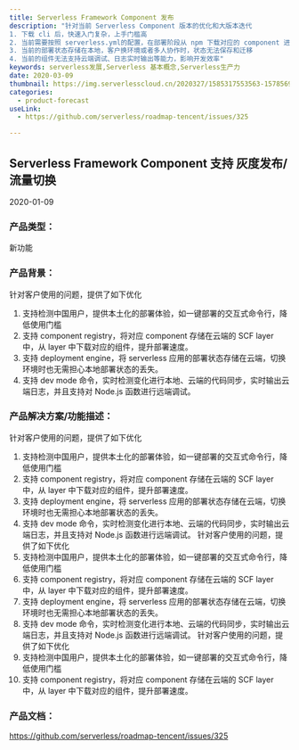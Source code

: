 ```yaml
---
title: Serverless Framework Component 发布
description: "针对当前 Serverless Component 版本的优化和大版本迭代
1. 下载 cli 后，快速入门复杂，上手门槛高
2. 当前需要按照 serverless.yml的配置，在部署阶段从 npm 下载对应的 component 进行部署，影响部署效率
3. 当前的部署状态存储在本地，客户换环境或者多人协作时，状态无法保存和迁移
4. 当前的组件无法支持云端调试、日志实时输出等能力，影响开发效率"
keywords: serverless发展,Serverless 基本概念,Serverless生产力
date: 2020-03-09
thumbnail: https://img.serverlesscloud.cn/2020327/1585317553563-1578569597879-website.png  
categories:
  - product-forecast
useLink: 
  - https://github.com/serverless/roadmap-tencent/issues/325 

---
```

## **Serverless Framework Component 支持 灰度发布/流量切换**

2020-01-09

### **产品类型**：
新功能

### **产品背景**：
针对客户使用的问题，提供了如下优化
1. 支持检测中国用户，提供本土化的部署体验，如一键部署的交互式命令行，降低使用门槛
2. 支持 component registry，将对应 component 存储在云端的 SCF layer 中，从 layer 中下载对应的组件，提升部署速度。
3. 支持 deployment engine，将 serverless 应用的部署状态存储在云端，切换环境时也无需担心本地部署状态的丢失。
4. 支持 dev mode 命令，实时检测变化进行本地、云端的代码同步，实时输出云端日志，并且支持对 Node.js 函数进行远端调试。

### **产品解决方案/功能描述**：
针对客户使用的问题，提供了如下优化
1. 支持检测中国用户，提供本土化的部署体验，如一键部署的交互式命令行，降低使用门槛
2. 支持 component registry，将对应 component 存储在云端的 SCF layer 中，从 layer 中下载对应的组件，提升部署速度。
3. 支持 deployment engine，将 serverless 应用的部署状态存储在云端，切换环境时也无需担心本地部署状态的丢失。
4. 支持 dev mode 命令，实时检测变化进行本地、云端的代码同步，实时输出云端日志，并且支持对 Node.js 函数进行远端调试。
针对客户使用的问题，提供了如下优化
1. 支持检测中国用户，提供本土化的部署体验，如一键部署的交互式命令行，降低使用门槛
2. 支持 component registry，将对应 component 存储在云端的 SCF layer 中，从 layer 中下载对应的组件，提升部署速度。
3. 支持 deployment engine，将 serverless 应用的部署状态存储在云端，切换环境时也无需担心本地部署状态的丢失。
4. 支持 dev mode 命令，实时检测变化进行本地、云端的代码同步，实时输出云端日志，并且支持对 Node.js 函数进行远端调试。
针对客户使用的问题，提供了如下优化
1. 支持检测中国用户，提供本土化的部署体验，如一键部署的交互式命令行，降低使用门槛
2. 支持 component registry，将对应 component 存储在云端的 SCF layer 中，从 layer 中下载对应的组件，提升部署速度。


### **产品文档**：
https://github.com/serverless/roadmap-tencent/issues/325




